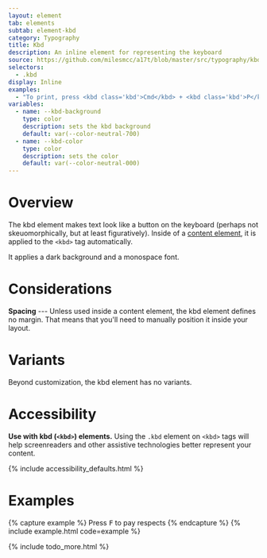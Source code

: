 ```yaml
---
layout: element
tab: elements
subtab: element-kbd
category: Typography
title: Kbd
description: An inline element for representing the keyboard
source: https://github.com/milesmcc/a17t/blob/master/src/typography/kbd.css
selectors:
  - .kbd
display: Inline
examples:
  - "To print, press <kbd class='kbd'>Cmd</kbd> + <kbd class='kbd'>P</kbd>"
variables:
  - name: --kbd-background
    type: color
    description: sets the kbd background
    default: var(--color-neutral-700)
  - name: --kbd-color
    type: color
    description: sets the color
    default: var(--color-neutral-000)
---
```


# Overview

The kbd element makes text look like a button on the keyboard (perhaps not skeuomorphically, but at least figuratively). Inside of a [content element](/typography/content), it is applied to the `<kbd>` tag automatically.

It applies a dark background and a monospace font.

# Considerations

**Spacing** --- Unless used inside a content element, the kbd element defines no margin. That means that you'll need to manually position it inside your layout.

# Variants

Beyond customization, the kbd element has no variants.

# Accessibility

**Use with kbd (`<kbd>`) elements.** Using the `.kbd` element on `<kbd>` tags will help screenreaders and other assistive technologies better represent your content.

{% include accessibility_defaults.html %}

# Examples

{% capture example %}
Press <kbd class="kbd">F</kbd> to pay respects
{% endcapture %}
{% include example.html code=example %}

{% include todo_more.html %}